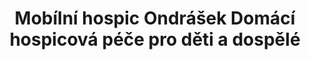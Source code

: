 ---
id: 33bc7d12-e6d8-4912-9131-933626293fd0
title: Mobílní hospic Ondrášek Domácí hospicová péče pro děti a dospělé
price: 5000
year: 2015
description: Mobilní hospic Ondrášek je již dlouhodobým partnerem Nadačního fondu Kousek po kousku, který si váží jeho tolik důležité činnosti – péče o nevyléčitelně nemocné přímo v prostředí svých domovů ve společnosti rodiny a blízkých. Nadační fond Kousek po kousku věnoval Ondráškovi v roce 2015 již třetinu výtěžku z dobročinného bazaru Klášterní kouskování. Tímto navazujícím příspěvkem chce vyjádřit svou přetrvávající podporu této v našem kraji jedinečné organizaci.
kouskovani: false
locationName: undefined
position:
  lng: 18.2349357338131
  lat: 49.79280412731234
---